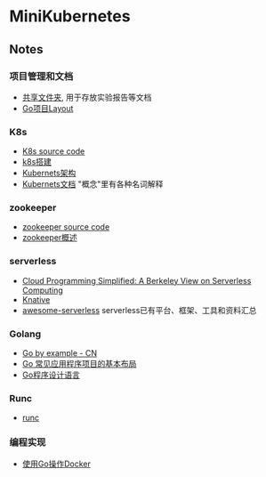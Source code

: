 # MiniKubernetes

## Notes
### 项目管理和文档
 - [共享文件夹](https://sjtueducn-my.sharepoint.com/:f:/g/personal/hjk020101_sjtu_edu_cn/Eo-l_T5G9h5NqvEZ9EgMZUsBDFi250GBc6JJXwby6kfXCg?e=CZhV0N), 用于存放实验报告等文档
 - [Go项⽬Layout](https://github.com/golang-standards/project-layout)

### K8s
 - [K8s source code](https://github.com/kubernetes/kubernetes)
 - [k8s搭建](./k8s-run.md)
 - [Kubernets架构](https://www.kubernetes.org.cn/kubernetes%e8%ae%be%e8%ae%a1%e6%9e%b6%e6%9e%84)
 - [Kubernets文档](http://docs.kubernetes.org.cn) "概念"里有各种名词解释

### zookeeper
 - [zookeeper source code](https://github.com/apache/zookeeper)
 - [zookeeper概述](https://www.w3cschool.cn/zookeeper/)

### serverless
 - [Cloud Programming Simplified: A Berkeley View on Serverless Computing](https://www2.eecs.berkeley.edu/Pubs/TechRpts/2019/EECS-2019-3.pdf)
 - [Knative](https://knative.dev/docs/getting-started/first-broker/)
 - [awesome-serverless](https://github.com/anaibol/awesome-serverless) serverless已有平台、框架、工具和资料汇总

### Golang
 - [Go by example - CN](https://gobyexample-cn.github.io/)
 - [Go 常见应用程序项目的基本布局](https://github.com/golang-standards/project-layout)
 - [Go程序设计语言](https://books.studygolang.com/gopl-zh/ch0/ch0-01.html)

### Runc
 - [runc](https://github.com/opencontainers/runc)

### 编程实现
 - [使用Go操作Docker](https://www.jianshu.com/p/283f32fc045a)

